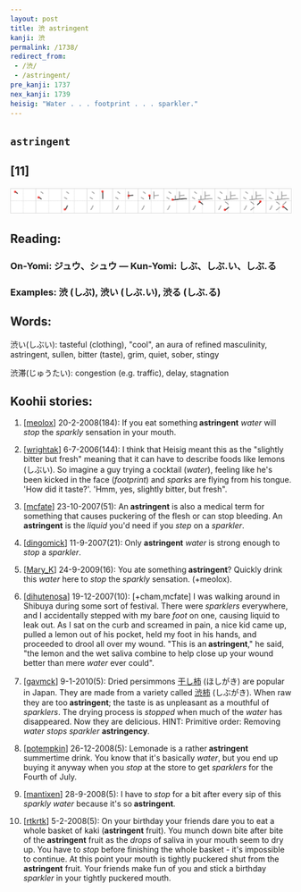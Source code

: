 ```yaml
---
layout: post
title: 渋 astringent
kanji: 渋
permalink: /1738/
redirect_from:
 - /渋/
 - /astringent/
pre_kanji: 1737
nex_kanji: 1739
heisig: "Water . . . footprint . . . sparkler."
---
```


## `astringent`

## [11]

<div class="stroke"><img src="../images/E6B88B.png" /></div>

## Reading:

### On-Yomi: ジュウ、シュウ &mdash; Kun-Yomi: しぶ、しぶ.い、しぶ.る

### Examples: 渋 (しぶ), 渋い (しぶ.い), 渋る (しぶ.る)

## Words:

渋い(しぶい): tasteful (clothing), "cool", an aura of refined masculinity, astringent, sullen, bitter (taste), grim, quiet, sober, stingy

渋滞(じゅうたい): congestion (e.g. traffic), delay, stagnation

## Koohii stories:

1) [<a href="http://kanji.koohii.com/profile/meolox">meolox</a>] 20-2-2008(184): If you eat something<strong> astringent</strong> <em>water</em> will <em>stop</em> the <em>sparkly</em> sensation in your mouth. 

2) [<a href="http://kanji.koohii.com/profile/wrightak">wrightak</a>] 6-7-2006(144): I think that Heisig meant this as the &quot;slightly bitter but fresh&quot; meaning that it can have to describe foods like lemons (しぶい). So imagine a guy trying a cocktail (<em>water</em>), feeling like he&#039;s been kicked in the face (<em>footprint</em>) and <em>sparks</em> are flying from his tongue. &#039;How did it taste?&#039;. &#039;Hmm, yes, slightly bitter, but fresh&quot;. 

3) [<a href="http://kanji.koohii.com/profile/mcfate">mcfate</a>] 23-10-2007(51): An<strong> astringent</strong> is also a medical term for something that causes puckering of the flesh or can stop bleeding. An<strong> astringent</strong> is the <em>liquid</em> you&#039;d need if you <em>step</em> on a <em>sparkler</em>. 

4) [<a href="http://kanji.koohii.com/profile/dingomick">dingomick</a>] 11-9-2007(21): Only <strong>astringent</strong> <em>water</em> is strong enough to <em>stop</em> a <em>sparkler</em>. 

5) [<a href="http://kanji.koohii.com/profile/Mary_K">Mary_K</a>] 24-9-2009(16): You ate something<strong> astringent</strong>? Quickly drink this <em>water</em> here to <em>stop</em> the <em>sparkly</em> sensation. (+meolox). 

6) [<a href="http://kanji.koohii.com/profile/dihutenosa">dihutenosa</a>] 19-12-2007(10): [+cham,mcfate] I was walking around in Shibuya during some sort of festival. There were <em>sparklers</em> everywhere, and I accidentally stepped with my bare <em>foot</em> on one, causing liquid to leak out. As I sat on the curb and screamed in pain, a nice kid came up, pulled a lemon out of his pocket, held my foot in his hands, and proceeded to drool all over my wound. &quot;This is an<strong> astringent</strong>,&quot; he said, &quot;the lemon and the wet saliva combine to help close up your wound better than mere <em>water</em> ever could&quot;. 

7) [<a href="http://kanji.koohii.com/profile/gavmck">gavmck</a>] 9-1-2010(5): Dried persimmons   <a href="http://jisho.org/kanji/details/干し柿">干し柿</a>   (ほしがき) are popular in Japan. They are made from a variety called   <a href="http://jisho.org/kanji/details/渋柿">渋柿</a>   (しぶがき). When raw they are too<strong> astringent</strong>; the taste is as unpleasant as a mouthful of <em>sparklers</em>. The drying process is <em>stopped</em> when much of the <em>water</em> has disappeared. Now they are delicious. HINT: Primitive order: Removing <em>water stops sparkler</em> <strong>astringency</strong>. 

8) [<a href="http://kanji.koohii.com/profile/potempkin">potempkin</a>] 26-12-2008(5): Lemonade is a rather<strong> astringent</strong> summertime drink. You know that it&#039;s basically <em>water</em>, but you end up buying it anyway when you <em>stop</em> at the store to get <em>sparklers</em> for the Fourth of July. 

9) [<a href="http://kanji.koohii.com/profile/mantixen">mantixen</a>] 28-9-2008(5): I have to <em>stop</em> for a bit after every sip of this <em>sparkly water</em> because it&#039;s so<strong> astringent</strong>. 

10) [<a href="http://kanji.koohii.com/profile/rtkrtk">rtkrtk</a>] 5-2-2008(5): On your birthday your friends dare you to eat a whole basket of kaki (<strong>astringent</strong> fruit). You munch down bite after bite of the<strong> astringent</strong> fruit as the <em>drops</em> of saliva in your mouth seem to dry up. You have to <em>stop</em> before finishing the whole basket - it&#039;s impossible to continue. At this point your mouth is tightly puckered shut from the<strong> astringent</strong> fruit. Your friends make fun of you and stick a birthday <em>sparkler</em> in your tightly puckered mouth. 
